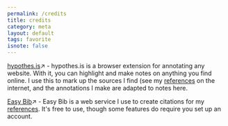 ```yaml
---
permalink: /credits
title: credits
category: meta
layout: default
tags: favorite
isnote: false
---
```


[hypothes.is](https://web.hypothes.is/)↗ - hypothes.is is a browser extension for annotating any website. With it, you can highlight and make notes on anything you find online. I use this to mark up the sources I find (see my [references](categories/reference) on the internet, and the annotations I make are adapted to notes here.

[Easy Bib](https://www.easybib.com/)↗ - Easy Bib is a web service I use to create citations for my [references](categories/reference). It's free to use, though some features do require you set up an account.
